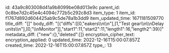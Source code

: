 id: 43a9c803008d41a9b8099be08d013e9c
parent_id: 0c8be7d2c45e4c4094c772b5c292c8d3
item_type: 1
item_id: f1767d892d604425ab9c5de78a1b3dd9
item_updated_time: 1671181509770
title_diff: "[]"
body_diff: "[{\"diffs\":[[0,\"eakers\\\n\\\n\"],[1,\"Test gear\\\n\\\nDelay units\\\n\"],[0,\"\\\nMonitor\"]],\"start1\":11,\"start2\":11,\"length1\":16,\"length2\":39}]"
metadata_diff: {"new":{},"deleted":[]}
encryption_cipher_text: 
encryption_applied: 0
updated_time: 2022-12-16T15:00:07.857Z
created_time: 2022-12-16T15:00:07.857Z
type_: 13